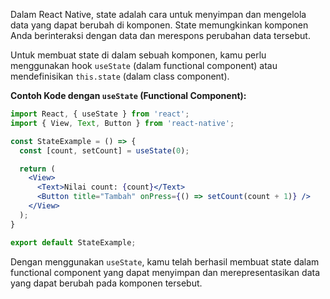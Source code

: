 Dalam React Native, state adalah cara untuk menyimpan dan mengelola data yang dapat berubah di komponen. State memungkinkan komponen Anda berinteraksi dengan data dan merespons perubahan data tersebut.

Untuk membuat state di dalam sebuah komponen, kamu perlu menggunakan hook `useState` (dalam functional component) atau mendefinisikan `this.state` (dalam class component).

**Contoh Kode dengan `useState` (Functional Component):**

```jsx
import React, { useState } from 'react';
import { View, Text, Button } from 'react-native';

const StateExample = () => {
  const [count, setCount] = useState(0);

  return (
    <View>
      <Text>Nilai count: {count}</Text>
      <Button title="Tambah" onPress={() => setCount(count + 1)} />
    </View>
  );
}

export default StateExample;
```

Dengan menggunakan `useState`, kamu telah berhasil membuat state dalam functional component yang dapat menyimpan dan merepresentasikan data yang dapat berubah pada komponen tersebut.